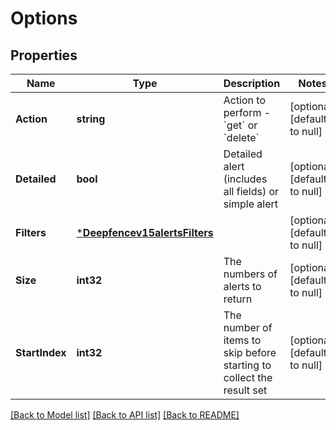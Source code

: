 # Options

## Properties
Name | Type | Description | Notes
------------ | ------------- | ------------- | -------------
**Action** | **string** | Action to perform - &#x60;get&#x60; or &#x60;delete&#x60; | [optional] [default to null]
**Detailed** | **bool** | Detailed alert (includes all fields) or simple alert | [optional] [default to null]
**Filters** | [***Deepfencev15alertsFilters**](deepfencev1.5alerts_filters.md) |  | [optional] [default to null]
**Size** | **int32** | The numbers of alerts to return | [optional] [default to null]
**StartIndex** | **int32** | The number of items to skip before starting to collect the result set | [optional] [default to null]

[[Back to Model list]](../README.md#documentation-for-models) [[Back to API list]](../README.md#documentation-for-api-endpoints) [[Back to README]](../README.md)


